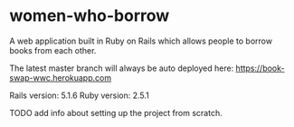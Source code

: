 
# women-who-borrow

A web application built in Ruby on Rails which allows people to borrow books from each other.

The latest master branch will always be auto deployed here: https://book-swap-wwc.herokuapp.com

Rails version: 5.1.6
Ruby version: 2.5.1

TODO add info about setting up the project from scratch.
